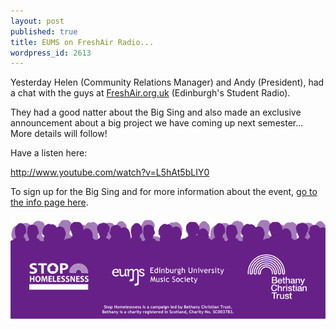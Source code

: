 ```yaml
---
layout: post
published: true
title: EUMS on FreshAir Radio...
wordpress_id: 2613
---
```


Yesterday Helen (Community Relations Manager) and Andy (President), had a chat with the guys at <a title="go to FreshAir.org.uk" href="http://www.freshair.org.uk/" target="_blank">FreshAir.org.uk</a> (Edinburgh's Student Radio).

They had a good natter about the Big Sing and also made an exclusive announcement about a big project we have coming up next semester... More details will follow!

Have a listen here:

<a href="http://www.youtube.com/watch?v=L5hAt5bLIY0">http://www.youtube.com/watch?v=L5hAt5bLIY0</a>

To sign up for the Big Sing and for more information about the event, <a title="The Big Sing 2012" href="/blog/2012/big-sing/">go to the info page here</a>.

<img src="/assets/img/big-sing/footer.png" alt="">
